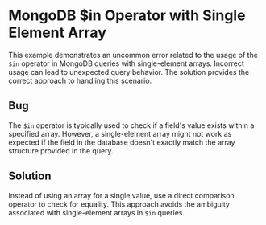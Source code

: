# MongoDB $in Operator with Single Element Array

This example demonstrates an uncommon error related to the usage of the `$in` operator in MongoDB queries with single-element arrays.  Incorrect usage can lead to unexpected query behavior. The solution provides the correct approach to handling this scenario.

## Bug
The `$in` operator is typically used to check if a field's value exists within a specified array.  However, a single-element array might not work as expected if the field in the database doesn't exactly match the array structure provided in the query.

## Solution
Instead of using an array for a single value, use a direct comparison operator to check for equality. This approach avoids the ambiguity associated with single-element arrays in `$in` queries.